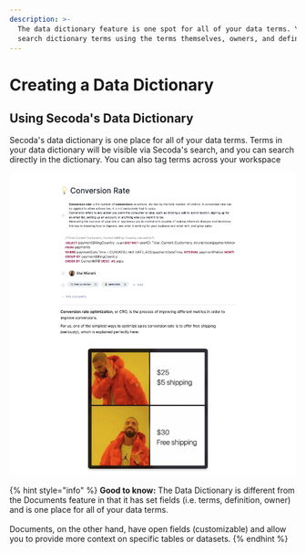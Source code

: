 ```yaml
---
description: >-
  The data dictionary feature is one spot for all of your data terms. You can
  search dictionary terms using the terms themselves, owners, and definitions.
---
```


# Creating a Data Dictionary

## Using Secoda's Data Dictionary

Secoda's data dictionary is one place for all of your data terms. Terms in your data dictionary will be visible via Secoda's search, and you can search directly in the dictionary. You can also tag terms across your workspace&#x20;

![](../../.gitbook/assets/dictionary.png)

{% hint style="info" %}
**Good to know:** The Data Dictionary is different from the Documents feature in that it has set fields (i.e. terms, definition, owner) and is one place for all of your data terms. \
\
Documents, on the other hand, have open fields (customizable) and allow you to provide more context on specific tables or datasets.&#x20;
{% endhint %}
